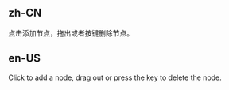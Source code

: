 ## zh-CN

点击添加节点，拖出或者按键删除节点。

## en-US

Click to add a node, drag out or press the key to delete the node.

